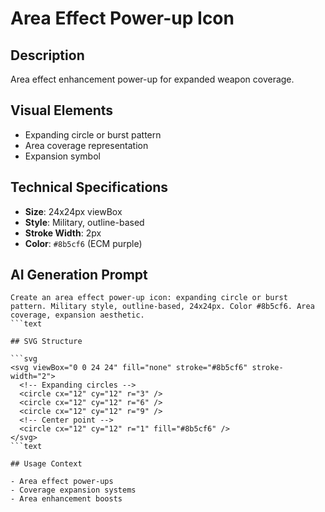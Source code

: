# Area Effect Power-up Icon

## Description

Area effect enhancement power-up for expanded weapon coverage.

## Visual Elements

- Expanding circle or burst pattern
- Area coverage representation
- Expansion symbol

## Technical Specifications

- **Size**: 24x24px viewBox
- **Style**: Military, outline-based
- **Stroke Width**: 2px
- **Color**: `#8b5cf6` (ECM purple)

## AI Generation Prompt

```text
Create an area effect power-up icon: expanding circle or burst pattern. Military style, outline-based, 24x24px. Color #8b5cf6. Area coverage, expansion aesthetic.
```text

## SVG Structure

```svg
<svg viewBox="0 0 24 24" fill="none" stroke="#8b5cf6" stroke-width="2">
  <!-- Expanding circles -->
  <circle cx="12" cy="12" r="3" />
  <circle cx="12" cy="12" r="6" />
  <circle cx="12" cy="12" r="9" />
  <!-- Center point -->
  <circle cx="12" cy="12" r="1" fill="#8b5cf6" />
</svg>
```text

## Usage Context

- Area effect power-ups
- Coverage expansion systems
- Area enhancement boosts
